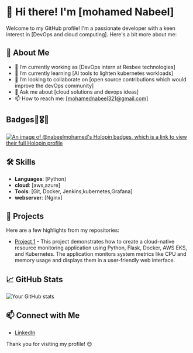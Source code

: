 # 👋 Hi there! I'm [mohamed Nabeel]

Welcome to my GitHub profile! I'm a passionate developer with a keen interest in [DevOps and cloud computing]. Here's a bit more about me:

## 🚀 About Me

- 🔭 I’m currently working as [DevOps intern at Resbee technologies]
- 🌱 I’m currently learning [AI tools to lighten kubernetes workloads]
- 👯 I’m looking to collaborate on [open source contributions which would improve the devOps community]
- 💬 Ask me about [cloud solutions and devops ideas]
- 📫 How to reach me: [mohamednabeel321@gmail.com]
## Badges🥉🎖️🏅
[![An image of @nabeelmohamed's Holopin badges, which is a link to view their full Holopin profile](https://holopin.me/nabeelmohamed)](https://holopin.io/@nabeelmohamed)
## 🛠 Skills

- **Languages**: [Python]
- **cloud**: [aws,azure]
- **Tools**: [Git, Docker, Jenkins,kubernetes,Grafana]
- **webserver**: [Nginx]

## 🌟 Projects

Here are a few highlights from my repositories:

- [Project 1](https://github.com/nabeelmohamed/cloud-native-resource-monitoring-app) - This project demonstrates how to create a cloud-native resource monitoring application using Python, Flask, Docker, AWS EKS, and Kubernetes. The application monitors system metrics like CPU and memory usage and displays them in a user-friendly web interface.

## 📈 GitHub Stats

![Your GitHub stats](https://github-readme-stats.vercel.app/api?username=nabeelmohamed&show_icons=true&theme=radical)

## 📫 Connect with Me

- [LinkedIn](https://www.linkedin.com/in/mohamed-nabeel-424914217)

Thank you for visiting my profile! 😊
